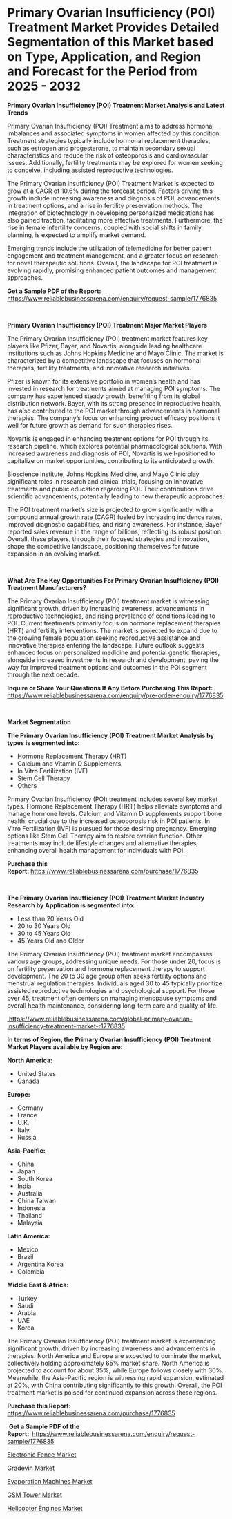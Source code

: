 <p><h1>Primary Ovarian Insufficiency (POI) Treatment Market Provides Detailed Segmentation of this Market based on Type, Application, and Region and Forecast for the Period from 2025 - 2032</h1></p><p><strong>Primary Ovarian Insufficiency (POI) Treatment Market Analysis and Latest Trends</strong></p>
<p><p>Primary Ovarian Insufficiency (POI) Treatment aims to address hormonal imbalances and associated symptoms in women affected by this condition. Treatment strategies typically include hormonal replacement therapies, such as estrogen and progesterone, to maintain secondary sexual characteristics and reduce the risk of osteoporosis and cardiovascular issues. Additionally, fertility treatments may be explored for women seeking to conceive, including assisted reproductive technologies.</p><p>The Primary Ovarian Insufficiency (POI) Treatment Market is expected to grow at a CAGR of 10.6% during the forecast period. Factors driving this growth include increasing awareness and diagnosis of POI, advancements in treatment options, and a rise in fertility preservation methods. The integration of biotechnology in developing personalized medications has also gained traction, facilitating more effective treatments. Furthermore, the rise in female infertility concerns, coupled with social shifts in family planning, is expected to amplify market demand. </p><p>Emerging trends include the utilization of telemedicine for better patient engagement and treatment management, and a greater focus on research for novel therapeutic solutions. Overall, the landscape for POI treatment is evolving rapidly, promising enhanced patient outcomes and management approaches.</p></p>
<p><strong>Get a Sample PDF of the Report:&nbsp;</strong> <a href="https://www.reliablebusinessarena.com/enquiry/request-sample/1776835?utm_campaign=3346&utm_medium=2&utm_source=Github&utm_content=ia&utm_term=25032025&utm_id=primary-ovarian-insufficiency-poi-treatment">https://www.reliablebusinessarena.com/enquiry/request-sample/1776835</a></p>
<p>&nbsp;</p>
<p><strong>Primary Ovarian Insufficiency (POI) Treatment Major Market Players</strong></p>
<p><p>The Primary Ovarian Insufficiency (POI) treatment market features key players like Pfizer, Bayer, and Novartis, alongside leading healthcare institutions such as Johns Hopkins Medicine and Mayo Clinic. The market is characterized by a competitive landscape that focuses on hormonal therapies, fertility treatments, and innovative research initiatives.</p><p>Pfizer is known for its extensive portfolio in women’s health and has invested in research for treatments aimed at managing POI symptoms. The company has experienced steady growth, benefiting from its global distribution network. Bayer, with its strong presence in reproductive health, has also contributed to the POI market through advancements in hormonal therapies. The company’s focus on enhancing product efficacy positions it well for future growth as demand for such therapies rises.</p><p>Novartis is engaged in enhancing treatment options for POI through its research pipeline, which explores potential pharmacological solutions. With increased awareness and diagnosis of POI, Novartis is well-positioned to capitalize on market opportunities, contributing to its anticipated growth.</p><p>Bioscience Institute, Johns Hopkins Medicine, and Mayo Clinic play significant roles in research and clinical trials, focusing on innovative treatments and public education regarding POI. Their contributions drive scientific advancements, potentially leading to new therapeutic approaches.</p><p>The POI treatment market’s size is projected to grow significantly, with a compound annual growth rate (CAGR) fueled by increasing incidence rates, improved diagnostic capabilities, and rising awareness. For instance, Bayer reported sales revenue in the range of billions, reflecting its robust position. Overall, these players, through their focused strategies and innovation, shape the competitive landscape, positioning themselves for future expansion in an evolving market.</p></p>
<p>&nbsp;</p>
<p><strong>What Are The Key Opportunities For Primary Ovarian Insufficiency (POI) Treatment Manufacturers?</strong></p>
<p><p>The Primary Ovarian Insufficiency (POI) treatment market is witnessing significant growth, driven by increasing awareness, advancements in reproductive technologies, and rising prevalence of conditions leading to POI. Current treatments primarily focus on hormone replacement therapies (HRT) and fertility interventions. The market is projected to expand due to the growing female population seeking reproductive assistance and innovative therapies entering the landscape. Future outlook suggests enhanced focus on personalized medicine and potential genetic therapies, alongside increased investments in research and development, paving the way for improved treatment options and outcomes in the POI segment through the next decade.</p></p>
<p><strong>Inquire or Share Your Questions If Any Before Purchasing This Report:</strong> <a href="https://www.reliablebusinessarena.com/enquiry/pre-order-enquiry/1776835?utm_campaign=3346&utm_medium=2&utm_source=Github&utm_content=ia&utm_term=25032025&utm_id=primary-ovarian-insufficiency-poi-treatment">https://www.reliablebusinessarena.com/enquiry/pre-order-enquiry/1776835</a></p>
<p>&nbsp;</p>
<p><strong>Market Segmentation</strong></p>
<p><strong>The Primary Ovarian Insufficiency (POI) Treatment Market Analysis by types is segmented into:</strong></p>
<p><ul><li>Hormone Replacement Therapy (HRT)</li><li>Calcium and Vitamin D Supplements</li><li>In Vitro Fertilization (IVF)</li><li>Stem Cell Therapy</li><li>Others</li></ul></p>
<p><p>Primary Ovarian Insufficiency (POI) treatment includes several key market types. Hormone Replacement Therapy (HRT) helps alleviate symptoms and manage hormone levels. Calcium and Vitamin D supplements support bone health, crucial due to the increased osteoporosis risk in POI patients. In Vitro Fertilization (IVF) is pursued for those desiring pregnancy. Emerging options like Stem Cell Therapy aim to restore ovarian function. Other treatments may include lifestyle changes and alternative therapies, enhancing overall health management for individuals with POI.</p></p>
<p><strong>Purchase this Report:&nbsp;</strong><a href="https://www.reliablebusinessarena.com/purchase/1776835?utm_campaign=3346&utm_medium=2&utm_source=Github&utm_content=ia&utm_term=25032025&utm_id=primary-ovarian-insufficiency-poi-treatment">https://www.reliablebusinessarena.com/purchase/1776835</a></p>
<p>&nbsp;</p>
<p><strong>The Primary Ovarian Insufficiency (POI) Treatment Market Industry Research by Application is segmented into:</strong></p>
<p><ul><li>Less than 20 Years Old</li><li>20 to 30 Years Old</li><li>30 to 45 Years Old</li><li>45 Years Old and Older</li></ul></p>
<p><p>The Primary Ovarian Insufficiency (POI) treatment market encompasses various age groups, addressing unique needs. For those under 20, focus is on fertility preservation and hormone replacement therapy to support development. The 20 to 30 age group often seeks fertility options and menstrual regulation therapies. Individuals aged 30 to 45 typically prioritize assisted reproductive technologies and psychological support. For those over 45, treatment often centers on managing menopause symptoms and overall health maintenance, considering long-term care and quality of life.</p></p>
<p><a href="https://www.reliablebusinessarena.com/global-primary-ovarian-insufficiency-treatment-market-r1776835?utm_campaign=3346&utm_medium=2&utm_source=Github&utm_content=ia&utm_term=25032025&utm_id=primary-ovarian-insufficiency-poi-treatment">&nbsp;https://www.reliablebusinessarena.com/global-primary-ovarian-insufficiency-treatment-market-r1776835</a></p>
<p><strong>In terms of Region, the Primary Ovarian Insufficiency (POI) Treatment Market Players available by Region are:</strong></p>
<p>
    <p> <strong> North America: </strong>
        <ul>
            <li>United States</li>
            <li>Canada</li>
        </ul>
        </p> 
    <p> <strong> Europe: </strong>
        <ul>
            <li>Germany</li>
            <li>France</li>
            <li>U.K.</li>
            <li>Italy</li>
            <li>Russia</li>
        </ul>
        </p> 
    <p> <strong> Asia-Pacific: </strong>
        <ul>
            <li>China</li>
            <li>Japan</li>
            <li>South Korea</li>
            <li>India</li>
            <li>Australia</li>
            <li>China Taiwan</li>
            <li>Indonesia</li>
            <li>Thailand</li>
            <li>Malaysia</li>
        </ul>
        </p> 
    <p> <strong> Latin America: </strong>
        <ul>
            <li>Mexico</li>
            <li>Brazil</li>
            <li>Argentina Korea</li>
            <li>Colombia</li>
        </ul>
        </p> 
    <p> <strong> Middle East & Africa: </strong>
        <ul>
            <li>Turkey</li>
            <li>Saudi</li>
            <li>Arabia</li>
            <li>UAE</li>
            <li>Korea</li>
        </ul>
    </p>
    </p>
<p><p>The Primary Ovarian Insufficiency (POI) treatment market is experiencing significant growth, driven by increasing awareness and advancements in therapies. North America and Europe are expected to dominate the market, collectively holding approximately 65% market share. North America is projected to account for about 35%, while Europe follows closely with 30%. Meanwhile, the Asia-Pacific region is witnessing rapid expansion, estimated at 20%, with China contributing significantly to this growth. Overall, the POI treatment market is poised for continued expansion across these regions.</p></p>
<p><strong>Purchase this Report: </strong><a href="https://www.reliablebusinessarena.com/purchase/1776835?utm_campaign=3346&utm_medium=2&utm_source=Github&utm_content=ia&utm_term=25032025&utm_id=primary-ovarian-insufficiency-poi-treatment">https://www.reliablebusinessarena.com/purchase/1776835</a></p>
<p>&nbsp;<strong>Get a Sample PDF of the Report:&nbsp;&nbsp;</strong><a href="https://www.reliablebusinessarena.com/enquiry/request-sample/1776835?utm_campaign=3346&utm_medium=2&utm_source=Github&utm_content=ia&utm_term=25032025&utm_id=primary-ovarian-insufficiency-poi-treatment">https://www.reliablebusinessarena.com/enquiry/request-sample/1776835</a></p>
<p><strong></strong></p>
<p><p><a href="https://www.linkedin.com/pulse/deep-dive-electronic-fence-market-future-growth-57-rate-584be?utm_campaign=3346&utm_medium=2&utm_source=Github&utm_content=ia&utm_term=25032025&utm_id=primary-ovarian-insufficiency-poi-treatment">Electronic Fence Market</a></p><p><a href="https://www.linkedin.com/pulse/gradevin-market-analysis-present-size-growth-forecast-cagr-77-from-fwkye?utm_campaign=3346&utm_medium=2&utm_source=Github&utm_content=ia&utm_term=25032025&utm_id=primary-ovarian-insufficiency-poi-treatment">Gradevin Market</a></p><p><a href="https://www.linkedin.com/pulse/evaporation-machines-market-size-set-grow-rapidly-over-forecast-2pype?utm_campaign=3346&utm_medium=2&utm_source=Github&utm_content=ia&utm_term=25032025&utm_id=primary-ovarian-insufficiency-poi-treatment">Evaporation Machines Market</a></p><p><a href="https://www.linkedin.com/pulse/assessing-gsm-tower-market-segmentation-type-application-geography-99yme?utm_campaign=3346&utm_medium=2&utm_source=Github&utm_content=ia&utm_term=25032025&utm_id=primary-ovarian-insufficiency-poi-treatment">GSM Tower Market</a></p><p><a href="https://www.linkedin.com/pulse/global-helicopter-engines-market-analysis-explosive-growth-trends-klmxe?utm_campaign=3346&utm_medium=2&utm_source=Github&utm_content=ia&utm_term=25032025&utm_id=primary-ovarian-insufficiency-poi-treatment">Helicopter Engines Market</a></p></p>